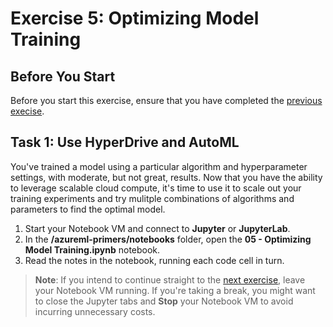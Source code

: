 # Exercise 5: Optimizing Model Training

## Before You Start

Before you start this exercise, ensure that you have completed the [previous execise](ex4.md).

## Task 1: Use HyperDrive and AutoML

You've trained a model using a particular algorithm and hyperparameter settings, with moderate, but not great, results. Now that you have the ability to leverage scalable cloud compute, it's time to use it to scale out your training experiments and try mulitple combinations of algorithms and parameters to find the optimal model.

1. Start your Notebook VM and connect to **Jupyter** or **JupyterLab**.
2. In the **/azureml-primers/notebooks** folder, open the **05 - Optimizing Model Training.ipynb** notebook.
3. Read the notes in the notebook, running each code cell in turn.

> **Note**: If you intend to continue straight to the [next exercise](ex6.md), leave your Notebook VM running. If you're taking a break, you might want to close the Jupyter tabs and **Stop** your Notebook VM to avoid incurring unnecessary costs.
